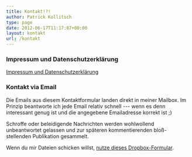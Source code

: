 ```yaml
---
title: Kontakt!?!
author: Patrick Kollitsch
type: page
date: 2012-06-17T11:17:07+00:00
layout: kontakt
url: /kontakt
---
```


### Impressum und Datenschutzerkl&auml;rung

[Impressum und Datenschutzerkl&auml;rung][1]

### Kontakt via Email

Die Emails aus diesem Kontaktformular landen direkt in meiner Mailbox. Im Prinzip beantworte ich jede Email relativ schnell --- wenn es denn interessant genug ist und die angegebene Emailadresse korrekt ist ;)

Schroffe oder beleidigende Nachrichten werden wohlwollend unbeantwortet gelassen und zur späteren kommentierenden bloß-stellenden Publikation gesammelt.

Wenn du mir Dateien schicken willst, [nutze dieses <i class="fab fa-dropbox"></i> Dropbox-Formular][2].

[1]: /datenschutzerklaerung/
[2]: https://www.dropbox.com/request/Z9UXcgVtGxdexT1q3Dnr
